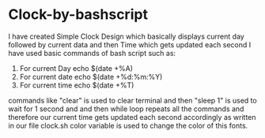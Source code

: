 # Clock-by-bashscript
I have created Simple Clock Design which basically displays current day followed by current data and then Time which gets updated each second
I have used basic commands of bash script such as:

1) For current Day
     echo $(date +%A)
2) For current date
     echo $(date +%d:%m:%Y)
3) For current time
      echo $(date +%T)

commands like "clear" is used to clear terminal and then "sleep 1" is used to wait for 1 second and 
and then while loop repeats all the commands and therefore our current time gets updated each second accordingly as written in our file clock.sh
color variable is used to change the color of this fonts.
  
  
